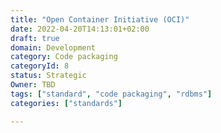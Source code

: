 ```yaml
---
title: "Open Container Initiative (OCI)"
date: 2022-04-20T14:13:01+02:00
draft: true
domain: Development
category: Code packaging
categoryId: 8
status: Strategic
Owner: TBD
tags: ["standard", "code packaging", "rdbms"]
categories: ["standards"]

---
```

